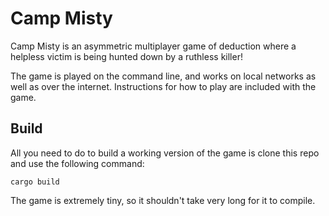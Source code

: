 # Camp Misty
Camp Misty is an asymmetric multiplayer game of deduction where a helpless victim is being hunted down by a ruthless killer!

The game is played on the command line, and works on local networks as well as over the internet. Instructions for how to play are included with the game.

## Build
All you need to do to build a working version of the game is clone this repo and use the following command:

`cargo build`

The game is extremely tiny, so it shouldn't take very long for it to compile.